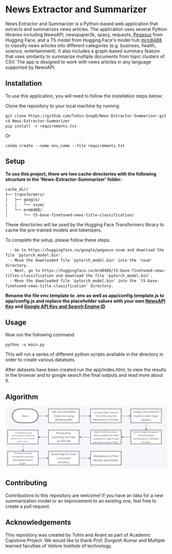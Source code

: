 # News Extractor and Summarizer
News Extractor and Summarizer is a Python-based web application that extracts and summarizes news articles. The application uses several Python libraries including NewsAPI, newspaper3k, spacy, requests, [Pegasus](https://huggingface.co/google/pegasus-xsum) from Hugging Face, and a T5 model from Hugging Face's model hub [mrm8488](https://huggingface.co/mrm8488/t5-base-finetuned-news-titles-classification) to classify news articles into different categories (e.g. business, health, science, entertainment). It also includes a graph-based summary feature that uses similarity to summarize multiple documents from topic clusters of CSV. The app is designed to work with news articles in any language supported by NewsAPI.

## Installation
To use this application, you will need to follow the installation steps below:

Clone the repository to your local machine by running 
```
git clone https://github.com/Tuhin-SnapD/News-Extractor-Summarizer.git
cd News-Extractor-Summarizer
pip install -r requirements.txt 
```
Or
```
conda create --name env_name --file requirements.txt
```
## Setup
**To use this project, there are two cache directories with the following structure in the 'News-Extractor-Summarizer' folder:**
```
cache_dir/
├── transformers/
│   ├── google/
│   │   └── xsum/
│   └── mrm8488/
│       └── t5-base-finetuned-news-title-classification/

```

These directories will be used by the Hugging Face Transformers library to cache the pre-trained models and tokenizers.

To complete the setup, please follow these steps:

      - Go to https://huggingface.co/google/pegasus-xsum and download the file 'pytorch_model.bin'.
      - Move the downloaded file 'pytorch_model.bin' into the 'xsum' directory.
      - Next, go to https://huggingface.co/mrm8488/t5-base-finetuned-news-titles-classification and download the file 'pytorch_model.bin'.
      - Move the downloaded file 'pytorch_model.bin' into the 't5-base-finetuned-news-title-classification' directory.

**Rename the file env.template to .env as well as app/config.template.js to app/config.js and replace the placeholder values with your own [NewsAPI Key](https://newsapi.org/) and [Google API Key and Search Engine ID](https://console.developers.google.com/)**


## Usage
Now run the following command

```
python -u main.py 
```

This will run a series of different python scripts available in the directory in order to create various datatsets.

After datasets have been created run the app/index.html, to view the results in the browser and to google search the final outputs and read more about it.

## Algorithm
![Algo](https://github.com/Tuhin-SnapD/Tuhin-SnapD/blob/main/Algo.png.jpg)

## Contributing
Contributions to this repository are welcome! If you have an idea for a new summarization model or an improvement to an existing one, feel free to create a pull request.

## Acknowledgements
This repository was created by Tuhin and Anant as part of Academic Capstone Project. We would like to thank Prof. Durgesh Kumar and Multiple learned faculties of Vellore Institute of technology.
